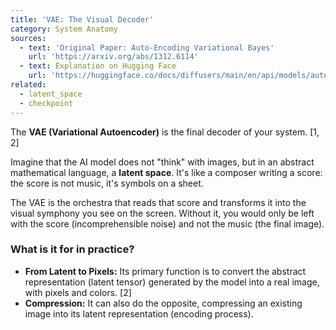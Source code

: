 ```yaml
---
title: 'VAE: The Visual Decoder'
category: System Anatomy
sources:
  - text: 'Original Paper: Auto-Encoding Variational Bayes'
    url: 'https://arxiv.org/abs/1312.6114'
  - text: Explanation on Hugging Face
    url: 'https://huggingface.co/docs/diffusers/main/en/api/models/autoencoderkl'
related:
  - latent_space
  - checkpoint
---
```


The **VAE (Variational Autoencoder)** is the final decoder of your system. [1, 2]

Imagine that the AI model does not "think" with images, but in an abstract mathematical language, a **latent space**. It's like a composer writing a score: the score is not music, it's symbols on a sheet.

The VAE is the orchestra that reads that score and transforms it into the visual symphony you see on the screen. Without it, you would only be left with the score (incomprehensible noise) and not the music (the final image).

### What is it for in practice?

- **From Latent to Pixels:** Its primary function is to convert the abstract representation (latent tensor) generated by the model into a real image, with pixels and colors. [2]
- **Compression:** It can also do the opposite, compressing an existing image into its latent representation (encoding process).
